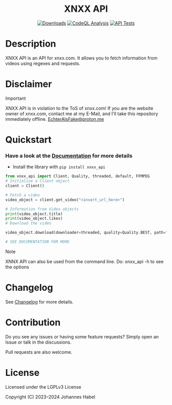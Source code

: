 <h1 align="center">XNXX API</h1> 

<div align="center">
    <a href="https://pepy.tech/project/xnxx_api"><img src="https://static.pepy.tech/badge/xnxx_api" alt="Downloads"></a>
    <a href="https://github.com/EchterAlsFake/xnxx_api/workflows/"><img src="https://github.com/EchterAlsFake/xnxx_api/workflows/CodeQL/badge.svg" alt="CodeQL Analysis"/></a>
    <a href="https://github.com/EchterAlsFake/xnxx_api/workflows/"><img src="https://github.com/EchterAlsFake/xnxx_api/actions/workflows/tests.yml/badge.svg" alt="API Tests"/></a>
</div>

# Description
 
XNXX API is an API for xnxx.com. It allows you to fetch information from videos using regexes and requests.

# Disclaimer

> [!IMPORTANT] 
> XNXX API is in violation to the ToS of xnxx.com!
> If you are the website owner of xnxx.com, contact me at my E-Mail, and I'll take this repository immediately offline.
> EchterAlsFake@proton.me

# Quickstart

### Have a look at the [Documentation](https://github.com/EchterAlsFake/xnxx_api/blob/master/README/Documentation.md) for more details

- Install the library with `pip install xnxx_api`


```python
from xnxx_api import Client, Quality, threaded, default, FFMPEG
# Initialize a Client object
client = Client()

# Fetch a video
video_object = client.get_video("<insert_url_here>")

# Information from Video objects
print(video_object.title)
print(video_object.likes)
# Download the video

video_object.download(downloader=threaded, quality=Quality.BEST, path="your_output_path + filename")

# SEE DOCUMENTATION FOR MORE
```

> [!NOTE]
> XNNX API can also be used from the command line. Do: xnxx_api -h to see the options

# Changelog
See [Changelog](https://github.com/EchterAlsFake/xnxx_api/blob/master/README/Changelog.md) for more details.

# Contribution
Do you see any issues or having some feature requests? Simply open an Issue or talk
in the discussions.

Pull requests are also welcome.

# License
Licensed under the LGPLv3 License

Copyright (C) 2023–2024 Johannes Habel